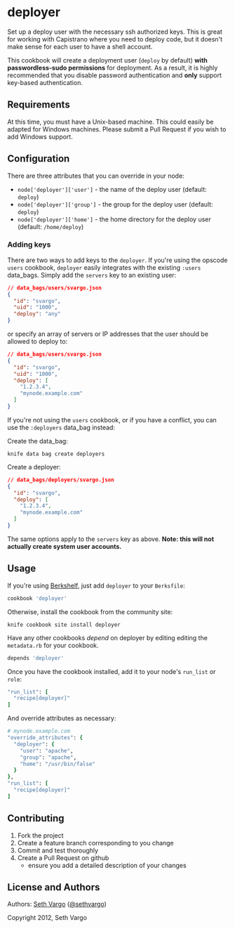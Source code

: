 deployer
========
Set up a deploy user with the necessary ssh authorized keys. This is great for working with Capistrano where you need to deploy code, but it doesn't make sense for each user to have a shell account.

This cookbook will create a deployment user (`deploy` by default) **with passwordless-sudo permissions** for deployment. As a result, it is highly recommended that you disable password authentication and **only** support key-based authentication.

Requirements
------------
At this time, you must have a Unix-based machine. This could easily be adapted for Windows machines. Please submit a Pull Request if you wish to add Windows support.

Configuration
-------------
There are three attributes that you can override in your node:

- `node['deployer']['user']` - the name of the deploy user (default: `deploy`)
- `node['deployer']['group']` - the group for the deploy user (default: `deploy`)
- `node['deployer']['home']` - the home directory for the deploy user (default: `/home/deploy`)

### Adding keys
There are two ways to add keys to the `deployer`. If you're using the opscode `users` cookbook, `deployer` easily integrates with the existing `:users` data_bags. Simply add the `servers` key to an existing user:

```json
// data_bags/users/svargo.json
{
  "id": "svargo",
  "uid": "1000",
  "deploy": "any"
}
```

or specify an array of servers or IP addresses that the user should be allowed to deploy to:

```json
// data_bags/users/svargo.json
{
  "id": "svargo",
  "uid": "1000",
  "deploy": [
    "1.2.3.4",
    "mynode.example.com"
  ]
}
```

If you're not using the `users` cookbook, or if you have a conflict, you can use the `:deployers` data_bag instead:

Create the data_bag:

    knife data bag create deployers

Create a deployer:

```json
// data_bags/deployers/svargo.json
{
  "id": "svargo",
  "deploy": [
    "1.2.3.4",
    "mynode.example.com"
  ]
}
```

The same options apply to the `servers` key as above. **Note: this will not actually create system user accounts.**

Usage
-----
If you're using [Berkshelf](http://berkshelf.com/), just add `deployer` to your `Berksfile`:

```ruby
cookbook 'deployer'
```

Otherwise, install the cookbook from the community site:

    knife cookbook site install deployer

Have any other cookbooks *depend* on deployer by editing editing the `metadata.rb` for your cookbook.

```ruby
depends 'deployer'
```

Once you have the cookbook installed, add it to your node's `run_list` or `role`:

```ruby
"run_list": [
  "recipe[deployer]"
]
```

And override attributes as necessary:

```ruby
# mynode.example.com
"override_attributes": {
  "deployer": {
    "user": "apache",
    "group": "apache",
    "home": "/usr/bin/false"
  }
},
"run_list": [
  "recipe[deployer]"
]
```

Contributing
------------
1. Fork the project
2. Create a feature branch corresponding to you change
3. Commit and test thoroughly
4. Create a Pull Request on github
    - ensure you add a detailed description of your changes

License and Authors
-------------------
Authors: [Seth Vargo](https://github.com/sethvargo) ([@sethvargo](https://twitter.com/sethvargo))

Copyright 2012, Seth Vargo
